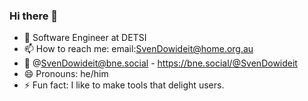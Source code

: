 ### Hi there 👋

- 🔭 Software Engineer at DETSI
- 📫 How to reach me: email:SvenDowideit@home.org.au
- 🐘 @SvenDowideit@bne.social - https://bne.social/@SvenDowideit
- 😄 Pronouns: he/him
- ⚡ Fun fact: I like to make tools that delight users.

